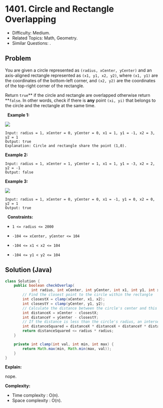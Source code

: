 # 1401. Circle and Rectangle Overlapping

- Difficulty: Medium.
- Related Topics: Math, Geometry.
- Similar Questions: .

## Problem

You are given a circle represented as ```(radius, xCenter, yCenter)``` and an axis-aligned rectangle represented as ```(x1, y1, x2, y2)```, where ```(x1, y1)``` are the coordinates of the bottom-left corner, and ```(x2, y2)``` are the coordinates of the top-right corner of the rectangle.

Return ```true```** if the circle and rectangle are overlapped otherwise return **```false```. In other words, check if there is **any** point ```(xi, yi)``` that belongs to the circle and the rectangle at the same time.

 
**Example 1:**

![](https://assets.leetcode.com/uploads/2020/02/20/sample_4_1728.png)

```
Input: radius = 1, xCenter = 0, yCenter = 0, x1 = 1, y1 = -1, x2 = 3, y2 = 1
Output: true
Explanation: Circle and rectangle share the point (1,0).
```

**Example 2:**

```
Input: radius = 1, xCenter = 1, yCenter = 1, x1 = 1, y1 = -3, x2 = 2, y2 = -1
Output: false
```

**Example 3:**

![](https://assets.leetcode.com/uploads/2020/02/20/sample_2_1728.png)

```
Input: radius = 1, xCenter = 0, yCenter = 0, x1 = -1, y1 = 0, x2 = 0, y2 = 1
Output: true
```

 
**Constraints:**


	
- ```1 <= radius <= 2000```
	
- ```-104 <= xCenter, yCenter <= 104```
	
- ```-104 <= x1 < x2 <= 104```
	
- ```-104 <= y1 < y2 <= 104```



## Solution (Java)

```java
class Solution {
    public boolean checkOverlap(
            int radius, int xCenter, int yCenter, int x1, int y1, int x2, int y2) {
        // Find the closest point to the circle within the rectangle
        int closestX = clamp(xCenter, x1, x2);
        int closestY = clamp(yCenter, y1, y2);
        // Calculate the distance between the circle's center and this closest point
        int distanceX = xCenter - closestX;
        int distanceY = yCenter - closestY;
        // If the distance is less than the circle's radius, an intersection occurs
        int distanceSquared = distanceX * distanceX + distanceY * distanceY;
        return distanceSquared <= radius * radius;
    }

    private int clamp(int val, int min, int max) {
        return Math.max(min, Math.min(max, val));
    }
}
```

**Explain:**

nope.

**Complexity:**

* Time complexity : O(n).
* Space complexity : O(n).

